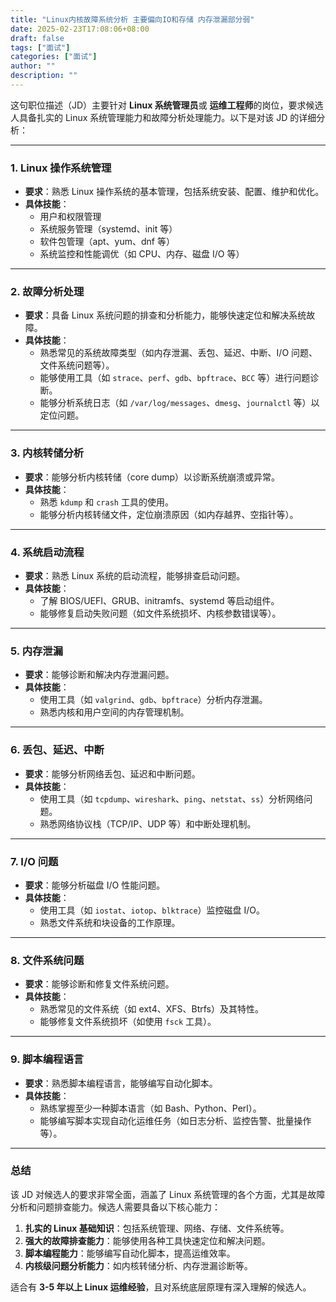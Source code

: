 ```yaml
---
title: "Linux内核故障系统分析 主要偏向IO和存储 内存泄漏部分弱"
date: 2025-02-23T17:08:06+08:00
draft: false
tags: ["面试"]
categories: ["面试"]
author: ""
description: ""
--- 
```


这句职位描述（JD）主要针对 **Linux 系统管理员**或 **运维工程师**的岗位，要求候选人具备扎实的 Linux 系统管理能力和故障分析处理能力。以下是对该 JD 的详细分析：

---

### 1. **Linux 操作系统管理**
- **要求**：熟悉 Linux 操作系统的基本管理，包括系统安装、配置、维护和优化。
- **具体技能**：
  - 用户和权限管理
  - 系统服务管理（systemd、init 等）
  - 软件包管理（apt、yum、dnf 等）
  - 系统监控和性能调优（如 CPU、内存、磁盘 I/O 等）

---

### 2. **故障分析处理**
- **要求**：具备 Linux 系统问题的排查和分析能力，能够快速定位和解决系统故障。
- **具体技能**：
  - 熟悉常见的系统故障类型（如内存泄漏、丢包、延迟、中断、I/O 问题、文件系统问题等）。
  - 能够使用工具（如 `strace`、`perf`、`gdb`、`bpftrace`、`BCC` 等）进行问题诊断。
  - 能够分析系统日志（如 `/var/log/messages`、`dmesg`、`journalctl` 等）以定位问题。

---

### 3. **内核转储分析**
- **要求**：能够分析内核转储（core dump）以诊断系统崩溃或异常。
- **具体技能**：
  - 熟悉 `kdump` 和 `crash` 工具的使用。
  - 能够分析内核转储文件，定位崩溃原因（如内存越界、空指针等）。

---

### 4. **系统启动流程**
- **要求**：熟悉 Linux 系统的启动流程，能够排查启动问题。
- **具体技能**：
  - 了解 BIOS/UEFI、GRUB、initramfs、systemd 等启动组件。
  - 能够修复启动失败问题（如文件系统损坏、内核参数错误等）。

---

### 5. **内存泄漏**
- **要求**：能够诊断和解决内存泄漏问题。
- **具体技能**：
  - 使用工具（如 `valgrind`、`gdb`、`bpftrace`）分析内存泄漏。
  - 熟悉内核和用户空间的内存管理机制。

---

### 6. **丢包、延迟、中断**
- **要求**：能够分析网络丢包、延迟和中断问题。
- **具体技能**：
  - 使用工具（如 `tcpdump`、`wireshark`、`ping`、`netstat`、`ss`）分析网络问题。
  - 熟悉网络协议栈（TCP/IP、UDP 等）和中断处理机制。

---

### 7. **I/O 问题**
- **要求**：能够分析磁盘 I/O 性能问题。
- **具体技能**：
  - 使用工具（如 `iostat`、`iotop`、`blktrace`）监控磁盘 I/O。
  - 熟悉文件系统和块设备的工作原理。

---

### 8. **文件系统问题**
- **要求**：能够诊断和修复文件系统问题。
- **具体技能**：
  - 熟悉常见的文件系统（如 ext4、XFS、Btrfs）及其特性。
  - 能够修复文件系统损坏（如使用 `fsck` 工具）。

---

### 9. **脚本编程语言**
- **要求**：熟悉脚本编程语言，能够编写自动化脚本。
- **具体技能**：
  - 熟练掌握至少一种脚本语言（如 Bash、Python、Perl）。
  - 能够编写脚本实现自动化运维任务（如日志分析、监控告警、批量操作等）。

---

### 总结
该 JD 对候选人的要求非常全面，涵盖了 Linux 系统管理的各个方面，尤其是故障分析和问题排查能力。候选人需要具备以下核心能力：
1. **扎实的 Linux 基础知识**：包括系统管理、网络、存储、文件系统等。
2. **强大的故障排查能力**：能够使用各种工具快速定位和解决问题。
3. **脚本编程能力**：能够编写自动化脚本，提高运维效率。
4. **内核级问题分析能力**：如内核转储分析、内存泄漏诊断等。

适合有 **3-5 年以上 Linux 运维经验**，且对系统底层原理有深入理解的候选人。
